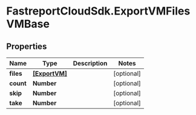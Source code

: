 # FastreportCloudSdk.ExportVMFilesVMBase

## Properties

Name | Type | Description | Notes
------------ | ------------- | ------------- | -------------
**files** | [**[ExportVM]**](ExportVM.md) |  | [optional] 
**count** | **Number** |  | [optional] 
**skip** | **Number** |  | [optional] 
**take** | **Number** |  | [optional] 


